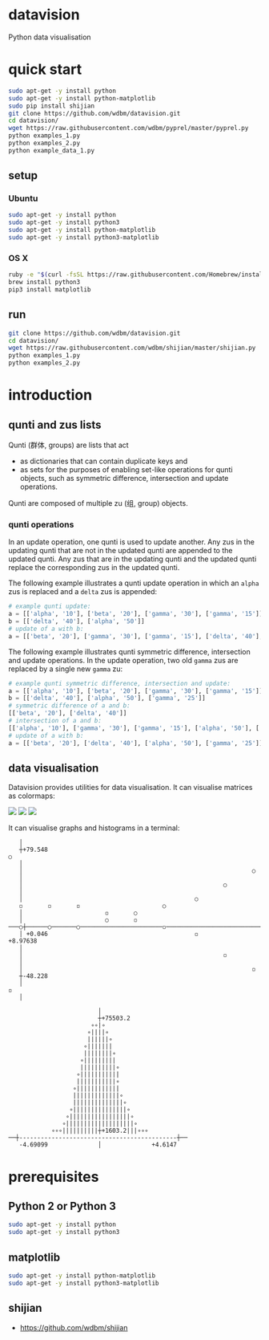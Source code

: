 # datavision

Python data visualisation

# quick start

```Bash
sudo apt-get -y install python
sudo apt-get -y install python-matplotlib
sudo pip install shijian
git clone https://github.com/wdbm/datavision.git
cd datavision/
wget https://raw.githubusercontent.com/wdbm/pyprel/master/pyprel.py
python examples_1.py
python examples_2.py
python example_data_1.py
```

## setup

### Ubuntu

```Bash
sudo apt-get -y install python
sudo apt-get -y install python3
sudo apt-get -y install python-matplotlib
sudo apt-get -y install python3-matplotlib
```

### OS X

```Bash   
ruby -e "$(curl -fsSL https://raw.githubusercontent.com/Homebrew/install/master/install)"
brew install python3
pip3 install matplotlib
```

## run

```Bash
git clone https://github.com/wdbm/datavision.git
cd datavision/
wget https://raw.githubusercontent.com/wdbm/shijian/master/shijian.py
python examples_1.py
python examples_2.py
```

# introduction

## qunti and zus lists

Qunti (群体, groups) are lists that act

- as dictionaries that can contain duplicate keys and
- as sets for the purposes of enabling set-like operations for qunti objects, such as symmetric difference, intersection and update operations.

Qunti are composed of multiple zu (组, group) objects.

### qunti operations

In an update operation, one qunti is used to update another. Any zus in the updating qunti that are not in the updated qunti are appended to the updated qunti. Any zus that are in the updating qunti and the updated qunti replace the corresponding zus in the updated qunti.

The following example illustrates a qunti update operation in which an ```alpha``` zus is replaced and a ```delta``` zus is appended:

```Python
# example qunti update:
a = [['alpha', '10'], ['beta', '20'], ['gamma', '30'], ['gamma', '15']]
b = [['delta', '40'], ['alpha', '50']]
# update of a with b:
a = [['beta', '20'], ['gamma', '30'], ['gamma', '15'], ['delta', '40'], ['alpha', '50']]
```

The following example illustrates qunti symmetric difference, intersection and update operations. In the update operation, two old ```gamma``` zus are replaced by a single new ```gamma``` zu:

```Python
# example qunti symmetric difference, intersection and update:
a = [['alpha', '10'], ['beta', '20'], ['gamma', '30'], ['gamma', '15']]
b = [['delta', '40'], ['alpha', '50'], ['gamma', '25']]
# symmetric difference of a and b:
[['beta', '20'], ['delta', '40']]
# intersection of a and b:
[['alpha', '10'], ['gamma', '30'], ['gamma', '15'], ['alpha', '50'], ['gamma', '25']]
# update of a with b:
a = [['beta', '20'], ['delta', '40'], ['alpha', '50'], ['gamma', '25']]
```

## data visualisation

Datavision provides utilities for data visualisation. It can visualise matrices as colormaps:

![](images/image_1.png)
![](images/image_2.png)
![](images/image_3.png)

It can visualise graphs and histograms in a terminal:

```
   │                                                                            
   ┼+79.548                                                                 ○   
   │                                                                            
   │                                                                ○           
   │                                                                            
   │                                                        ○                   
   │                                                                            
   │                                                ○                           
   ◽       ◽       ◽                       ○                                    
   │                       ◽       ○                                            
   │                       ○       ◽                                            
───○┼──────○───────○───────────────────────◽────────────────────────────────┼───
   │ +0.046                                         ◽               +8.97638    
   │                                                                            
   │                                                        ◽                   
   │                                                                            
   │                                                                ◽           
   ┼-48.228                                                                     
   │                                                                        ◽   
   │                                                                            
```

```
                         │                        
                         ┼+75503.2                
                       ∘∘|∘                       
                      ∘||||∘                      
                      ||||||∘                     
                     ∘|||||||                     
                     ||||||||∘                    
                    ∘|||||||||                    
                    ||||||||||∘                   
                   ∘|||||||||||                   
                   |||||||||||∘                   
                  ∘||||||||||||                   
                  |||||||||||||∘                  
                  ||||||||||||||∘                 
                 ∘|||||||||||||||∘                
                ∘|||||||||||||||||∘               
               ∘|||||||||||||||||||∘              
            ∘∘∘||||||||||┼+1603.2|||∘∘∘           
──┼--------------------------------------------┼──
   -4.69099              │              +4.6147   
```

# prerequisites

## Python 2 or Python 3

```Bash
sudo apt-get -y install python
sudo apt-get -y install python3
```

## matplotlib

```Bash
sudo apt-get -y install python-matplotlib
sudo apt-get -y install python3-matplotlib
```

## shijian

- <https://github.com/wdbm/shijian>
